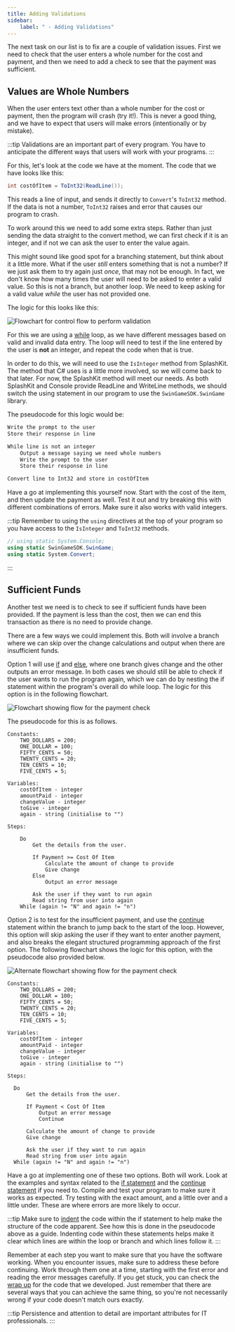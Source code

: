 ```yaml
---
title: Adding Validations
sidebar:
    label: " - Adding Validations"
---
```


The next task on our list is to fix are a couple of validation issues. First we need to check that the user enters a whole number for the cost and payment, and then we need to add a check to see that the payment was sufficient.

## Values are Whole Numbers

When the user enters text other than a whole number for the cost or payment, then the program will crash (try it!). This is never a good thing, and we have to expect that users will make errors (intentionally or by mistake).

:::tip
Validations are an important part of every program. You have to anticipate the different ways that users will work with your programs.
:::

For this, let's look at the code we have at the moment. The code that we have looks like this:

```csharp
int costOfItem = ToInt32(ReadLine());
```

This reads a line of input, and sends it directly to `Convert`'s `ToInt32` method. If the data is not a number, `ToInt32` raises and error that causes our program to crash.

To work around this we need to add some extra steps. Rather than just sending the data straight to the convert method, we can first check if it is an integer, and if not we can ask the user to enter the value again.

This might sound like good spot for a branching statement, but think about it a little more. What if the user *still* enters something that is not a number? If we just ask them to try again just *once*, that may not be enough. In fact, we don't know how many times the user will need to be asked to enter a valid value. So this is not a branch, but another loop. We need to keep asking for a valid value *while* the user has not provided one.

The logic for this looks like this:

![Flowchart for control flow to perform validation](./images/change-calc-3-validation.png)

For this we are using a [while](../../1-concepts/04-1-while-loop) loop, as we have different messages based on valid and invalid data entry. The loop will need to test if the line entered by the user is **not** an integer, and repeat the code when that is true.

In order to do this, we will need to use the `IsInteger` method from SplashKit. The method that C# uses is a little more involved, so we will come back to that later. For now, the SplashKit method will meet our needs. As both SplashKit and Console provide ReadLine and WriteLine methods, we should switch the using statement in our program to use the `SwinGameSDK.SwinGame` library.

The pseudocode for this logic would be:

```txt
Write the prompt to the user
Store their response in line

While line is not an integer
    Output a message saying we need whole numbers
    Write the prompt to the user
    Store their response in line

Convert line to Int32 and store in costOfItem
```

Have a go at implementing this yourself now. Start with the cost of the item, and then update the payment as well. Test it out and try breaking this with different combinations of errors. Make sure it also works with valid integers.

:::tip
Remember to using the `using` directives at the top of your program so you have access to the `IsInteger` and `ToInt32` methods.

```csharp
// using static System.Console;
using static SwinGameSDK.SwinGame;
using static System.Convert;
```

:::

## Sufficient Funds

Another test we need is to check to see if sufficient funds have been provided. If the payment is less than the cost, then we can end this transaction as there is no need to provide change.

There are a few ways we could implement this.
Both will involve a branch where we can skip over the change calculations and output when there are insufficient funds.

Option 1 will use [if](../../1-concepts/03-1-if) and [else](../../1-concepts/03-1-if#if-with-else), where one branch gives change and the other outputs an error message. In both cases we should still be able to check if the user wants to run the program again, which we can do by nesting the if statement within the program's overall do while loop. The logic for this option is in the following flowchart.

![Flowchart showing flow for the payment check](./images/change-calc-4-validate-payment.png)
<!-- TODO add colours to match other flowcharts -->

The pseudocode for this is as follows.

```plaintext
Constants:
    TWO_DOLLARS = 200;
    ONE_DOLLAR = 100;
    FIFTY_CENTS = 50;
    TWENTY_CENTS = 20;
    TEN_CENTS = 10;
    FIVE_CENTS = 5;

Variables:
    costOfItem - integer
    amountPaid - integer
    changeValue - integer
    toGive - integer
    again - string (initialise to "")

Steps:

    Do
        Get the details from the user.
        
        If Payment >= Cost Of Item
            Calculate the amount of change to provide 
            Give change
        Else
            Output an error message
        
        Ask the user if they want to run again
        Read string from user into again
    While (again != "N" and again != "n")
```

Option 2 is to test for the insufficient payment, and use the [continue](../../1-concepts/05-2-continue) statement within the branch to jump back to the start of the loop. However, this option will skip asking the user if they want to enter another payment, and also breaks the elegant structured programming approach of the first option. The following flowchart shows the logic for this option, with the pseudocode also provided below.

![Alternate flowchart showing flow for the payment check](./images/change-calc-4-validate-payment-2.png)

```plaintext
Constants:
    TWO_DOLLARS = 200;
    ONE_DOLLAR = 100;
    FIFTY_CENTS = 50;
    TWENTY_CENTS = 20;
    TEN_CENTS = 10;
    FIVE_CENTS = 5;

Variables:
    costOfItem - integer
    amountPaid - integer
    changeValue - integer
    toGive - integer
    again - string (initialise to "")

Steps:

  Do
      Get the details from the user.
      
      If Payment < Cost Of Item
          Output an error message
          Continue
      
      Calculate the amount of change to provide 
      Give change

      Ask the user if they want to run again
      Read string from user into again
  While (again != "N" and again != "n")
```

Have a go at implementing one of these two options. Both will work. Look at the examples and syntax related to the [if statement](../../1-concepts/03-1-if) and the [continue statement](../../1-concepts/05-2-continue) if you need to. Compile and test your program to make sure it works as expected. Try testing with the exact amount, and a little over and a little under. These are where errors are more likely to occur.

:::tip
Make sure to [indent](../../1-concepts/07-indentation) the code within the if statement to help make the structure of the code apparent. See how this is done in the pseudocode above as a guide. Indenting code within these statements helps make it clear which lines are within the loop or branch and which lines follow it.
:::

Remember at each step you want to make sure that you have the software working. When you encounter issues, make sure to address these before continuing. Work through them one at a time, starting with the first error and reading the error messages carefully. If you get stuck, you can check the [wrap up](../../5-wrapup/0-wrapup) for the code that we developed. Just remember that there are several ways that you can achieve the same thing, so you're not necessarily wrong if your code doesn't match ours exactly.

:::tip
Persistence and attention to detail are important attributes for IT professionals.
:::
